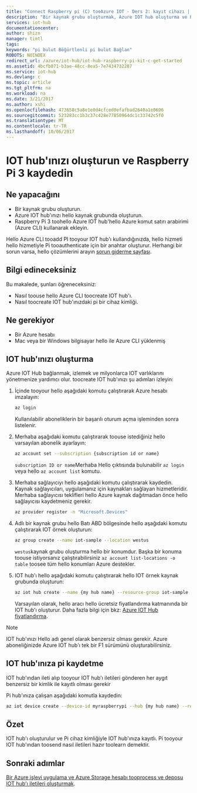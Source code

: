 ```yaml
---
title: "Connect Raspberry pi (C) tooAzure IOT - Ders 2: kayıt cihazı | Microsoft Docs"
description: "Bir kaynak grubu oluşturmak, Azure IOT hub oluşturma ve Pi hello Azure IOT hub'hello Azure CLI kullanarak kaydedin."
services: iot-hub
documentationcenter: 
author: shizn
manager: timtl
tags: 
keywords: "pi bulut Böğürtlenli pi bulut Bağlan"
ROBOTS: NOINDEX
redirect_url: /azure/iot-hub/iot-hub-raspberry-pi-kit-c-get-started
ms.assetid: 4bcfb071-b3ae-48cc-8ea5-7e7434732287
ms.service: iot-hub
ms.devlang: c
ms.topic: article
ms.tgt_pltfrm: na
ms.workload: na
ms.date: 3/21/2017
ms.author: xshi
ms.openlocfilehash: 473658c5a8e1e0d4cfced0efafbad2640a1e0696
ms.sourcegitcommit: 523283cc1b3c37c428e77850964dc1c33742c5f0
ms.translationtype: MT
ms.contentlocale: tr-TR
ms.lasthandoff: 10/06/2017
---
```

# <a name="create-your-iot-hub-and-register-raspberry-pi-3"></a>IOT hub'ınızı oluşturun ve Raspberry Pi 3 kaydedin
## <a name="what-you-will-do"></a>Ne yapacağını
* Bir kaynak grubu oluşturun.
* Azure IOT hub'ınızı hello kaynak grubunda oluşturun.
* Raspberry Pi 3 toohello Azure IOT hub'hello Azure komut satırı arabirimi (Azure CLI) kullanarak ekleyin.

Hello Azure CLI tooadd PI tooyour IOT hub'ı kullandığınızda, hello hizmeti hello hizmetiyle Pi tooauthenticate için bir anahtar oluşturur. Herhangi bir sorun varsa, hello çözümlerini arayın [sorun giderme sayfası](iot-hub-raspberry-pi-kit-c-troubleshooting.md).

## <a name="what-you-will-learn"></a>Bilgi edineceksiniz
Bu makalede, şunları öğreneceksiniz:
* Nasıl toouse hello Azure CLI toocreate IOT hub'ı.
* Nasıl toocreate IOT hub'ınızdaki pi bir cihaz kimliği.

## <a name="what-you-need"></a>Ne gerekiyor
* Bir Azure hesabı
* Mac veya bir Windows bilgisayar hello ile Azure CLI yüklenmiş

## <a name="create-your-iot-hub"></a>IOT hub'ınızı oluşturma
Azure IOT Hub bağlanmak, izlemek ve milyonlarca IOT varlıklarını yönetmenize yardımcı olur. toocreate IOT hub'ınızı şu adımları izleyin:

1. İçinde tooyour hello aşağıdaki komutu çalıştırarak Azure hesabı imzalayın:

   ```bash
   az login
   ```

   Kullanılabilir aboneliklerin bir başarılı oturum açma işleminden sonra listelenir.

2. Merhaba aşağıdaki komutu çalıştırarak toouse istediğiniz hello varsayılan abonelik ayarlayın:

   ```bash
   az account set --subscription {subscription id or name}
   ```

   `subscription ID or name`Merhaba Hello çıktısında bulunabilir `az login` veya hello `az account list` komutu.

3. Merhaba sağlayıcıyı hello aşağıdaki komutu çalıştırarak kaydedin. Kaynak sağlayıcıları, uygulamanız için kaynakları sağlayan hizmetleridir. Merhaba sağlayıcısı teklifleri hello Azure kaynak dağıtmadan önce hello sağlayıcısı kaydetmeniz gerekir.

   ```bash
   az provider register -n "Microsoft.Devices"
   ```
4. Adlı bir kaynak grubu hello Batı ABD bölgesinde hello aşağıdaki komutu çalıştırarak IOT örnek oluşturun:

   ```bash
   az group create --name iot-sample --location westus
   ```

   `westus`kaynak grubu oluşturma hello bir konumdur. Başka bir konuma toouse istiyorsanız çalıştırabilirsiniz `az account list-locations -o table` toosee tüm hello konumları Azure destekler.
 
5. IOT hub'ı hello aşağıdaki komutu çalıştırarak hello IOT örnek kaynak grubunda oluşturun:

   ```bash
   az iot hub create --name {my hub name} --resource-group iot-sample
   ```

   Varsayılan olarak, hello aracı hello ücretsiz fiyatlandırma katmanında bir IOT hub'ı oluşturur. Daha fazla bilgi için bkz: [Azure IOT Hub fiyatlandırma](https://azure.microsoft.com/pricing/details/iot-hub/).

> [!NOTE]
> IOT hub'ınızı Hello adı genel olarak benzersiz olması gerekir. Azure aboneliğinizde Azure IOT hub'ı tek bir F1 sürümünü oluşturabilirsiniz.

## <a name="register-pi-in-your-iot-hub"></a>IOT hub'ınıza pi kaydetme
IOT hub'ından ileti alıp tooyour IOT hub'ı iletileri gönderen her aygıt benzersiz bir kimlik ile kayıtlı olması gerekir

Pi hub'ınıza çalışan aşağıdaki komutla kaydedin:

```bash
az iot device create --device-id myraspberrypi --hub {my hub name} --resource-group iot-sample
```

## <a name="summary"></a>Özet
IOT hub'ı oluşturulur ve Pi cihaz kimliğiyle IOT hub'ınıza kayıtlı. Pi tooyour IOT hub'ından toosend nasıl iletileri hazır toolearn demektir.

## <a name="next-steps"></a>Sonraki adımlar
[Bir Azure işlevi uygulama ve Azure Storage hesabı tooprocess ve deposu IOT hub'ı iletileri oluşturmak](iot-hub-raspberry-pi-kit-c-lesson3-deploy-resource-manager-template.md).

